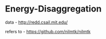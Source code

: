 # Energy-Disaggregation

data - http://redd.csail.mit.edu/


refers to - https://github.com/nilmtk/nilmtk
